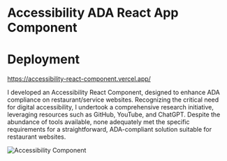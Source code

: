 # Accessibility ADA React App Component 

# Deployment

https://accessibility-react-component.vercel.app/


I developed an Accessibility React Component, designed to enhance ADA compliance on restaurant/service websites. Recognizing the critical need for digital accessibility, I undertook a comprehensive research initiative, leveraging resources such as GitHub, YouTube, and ChatGPT. Despite the abundance of tools available, none adequately met the specific requirements for a straightforward, ADA-compliant solution suitable for restaurant websites.

![Accessibility Component]('https://github.com/jsahagun91/accessibility-react-component/blob/main/src/images/accessibility.gif')
